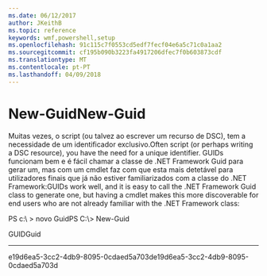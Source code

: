 ```yaml
---
ms.date: 06/12/2017
author: JKeithB
ms.topic: reference
keywords: wmf,powershell,setup
ms.openlocfilehash: 91c115c7f0553cd5edf7fecf04e6a5c71c0a1aa2
ms.sourcegitcommit: cf195b090b3223fa4917206dfec7f0b603873cdf
ms.translationtype: MT
ms.contentlocale: pt-PT
ms.lasthandoff: 04/09/2018
---
```

# <a name="new-guid"></a><span data-ttu-id="7429f-102">New-Guid</span><span class="sxs-lookup"><span data-stu-id="7429f-102">New-Guid</span></span>
<span data-ttu-id="7429f-103">Muitas vezes, o script (ou talvez ao escrever um recurso de DSC), tem a necessidade de um identificador exclusivo.</span><span class="sxs-lookup"><span data-stu-id="7429f-103">Often script (or perhaps writing a DSC resource), you have the need for a unique identifier.</span></span> <span data-ttu-id="7429f-104">GUIDs funcionam bem e é fácil chamar a classe de .NET Framework Guid para gerar um, mas com um cmdlet faz com que esta mais detetável para utilizadores finais que já não estiver familiarizados com a classe do .NET Framework:</span><span class="sxs-lookup"><span data-stu-id="7429f-104">GUIDs work well, and it is easy to call the .NET Framework Guid class to generate one, but having a cmdlet makes this more discoverable for end users who are not already familiar with the .NET Framework class:</span></span>

<span data-ttu-id="7429f-105">PS c:\\ &gt; novo Guid</span><span class="sxs-lookup"><span data-stu-id="7429f-105">PS C:\\&gt; New-Guid</span></span>

<span data-ttu-id="7429f-106">GUID</span><span class="sxs-lookup"><span data-stu-id="7429f-106">Guid</span></span>

----

<span data-ttu-id="7429f-107">e19d6ea5-3cc2-4db9-8095-0cdaed5a703d</span><span class="sxs-lookup"><span data-stu-id="7429f-107">e19d6ea5-3cc2-4db9-8095-0cdaed5a703d</span></span>